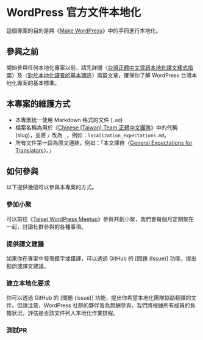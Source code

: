 # WordPress 官方文件本地化
這個專案的目的是將《[Make WordPress](https://make.wordpress.org/handbook/)》中的手冊進行本地化。

## 參與之前
開始參與任何本地化專案以前，請先詳閱〈[台灣正體中文資訊本地化譯文樣式指南](https://tw.wordpress.org/team/handbook/localization/zh-tw-localization-style-guide/)〉及〈[對於本地化譯者的基本期許](https://tw.wordpress.org/team/handbook/localization/expectations/)〉兩篇文章，確保你了解 WordPress 台灣本地化專案的基本標準。

## 本專案的維護方式
* 本專案統一使用 Markdown 格式的文件 (`.md`)
* 檔案名稱為用於《[Chinese (Taiwan) Team 正體中文團隊](https://tw.wordpress.org/team/handbook/)》中的代稱 (slug)，並將 `/` 改為 `_`，例如：`localization_expectations.md`。
* 所有文件第一段為原文連結，例如：「本文譯自〈[General Expectations for Translators](https://make.wordpress.org/polyglots/handbook/translating/expectations/)〉。」

## 如何參與
以下提供幾個可以參與本專案的方式。

### 參加小聚
可以前往《[Taipei WordPress Meetup](https://www.meetup.com/Taipei-WordPress/)》參與共創小聚，我們會每個月定期聚在一起，討論社群參與的各種事項。

### 提供譯文建議
如果你在專案中發現錯字或錯譯，可以透過 GitHub 的 \[問題 (Issue)\] 功能，提出勘誤或譯文建議。

### 建立本地化要求
你可以透過 GitHub 的 \[問題 (Issue)\] 功能，提出你希望本地化團隊協助翻譯的文件。但請注意，WordPress 社群的夥伴皆為無酬參與，我們將根據所有成員的負擔狀況，評估是否該文件列入本地化作業排程。

### 測試PR